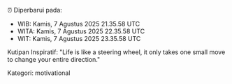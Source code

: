⏰ Diperbarui pada:
- WIB: Kamis, 7 Agustus 2025 21.35.58 UTC
- WITA: Kamis, 7 Agustus 2025 22.35.58 UTC
- WIT: Kamis, 7 Agustus 2025 23.35.58 UTC

Kutipan Inspiratif:
"Life is like a steering wheel, it only takes one small move to change your entire direction."


Kategori: motivational

